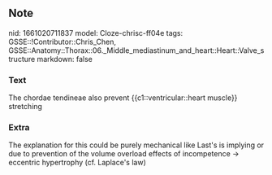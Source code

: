 ## Note
nid: 1661020711837
model: Cloze-chrisc-ff04e
tags: GSSE::!Contributor::Chris_Chen, GSSE::Anatomy::Thorax::06._Middle_mediastinum_and_heart::Heart::Valve_structure
markdown: false

### Text
<div class='toggle'>
  The chordae tendineae also prevent {{c1::ventricular::heart
  muscle}} stretching
</div>

### Extra
<p id="977edc0d-eefe-479f-a561-733bd65ca2c9" class="">The
explanation for this could be purely mechanical like Last's is
implying or due to prevention of the volume overload effects of
incompetence → eccentric hypertrophy (cf. Laplace's law)
